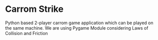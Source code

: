 # Carrom Strike

Python based 2-player carrom game application which can be played on the same machine.
We are using Pygame Module considering Laws of Collision and Friction
